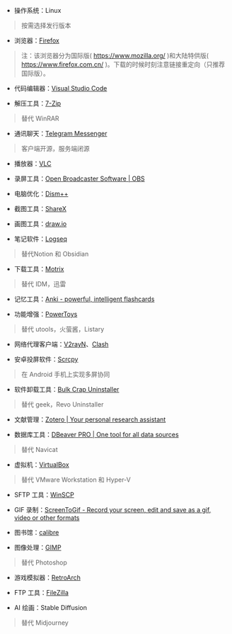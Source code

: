 
- 操作系统：Linux  
>按需选择发行版本
    
- 浏览器：[Firefox](https://www.mozilla.org/zh-CN/firefox/new/)
>注：该浏览器分为国际版( https://www.mozilla.org/ )和大陆特供版( https://www.firefox.com.cn/ )。下载的时候时刻注意链接重定向（只推荐国际版）。
    
- 代码编辑器：[Visual Studio Code](https://code.visualstudio.com/download) 
    
- 解压工具：[7-Zip](https://www.7-zip.org/) 
> 替代 WinRAR 
    
- 通讯聊天：[Telegram Messenger](https://telegram.org/)  
> 客户端开源，服务端闭源
    
- 播放器：[VLC](https://www.videolan.org/)
    
- 录屏工具：[Open Broadcaster Software | OBS](https://obsproject.com/)   
    
- 电脑优化：[Dism++](https://github.com/Chuyu-Team/Dism-Multi-language)  
    
- 截图工具：[ShareX](https://getsharex.com/)  
    
- 画图工具：[draw.io](https://www.drawio.com/)  
    
- 笔记软件：[Logseq](https://logseq.com/)  
> 替代Notion 和 Obsidian 
    
- 下载工具：[Motrix](https://motrix.app/)
 > 替代 IDM，迅雷
    
- 记忆工具：[Anki - powerful, intelligent flashcards](https://apps.ankiweb.net/)
    
- 功能增强：[PowerToys](https://github.com/microsoft/PowerToys)
> 替代 utools，火萤酱，Listary 
    
- 网络代理客户端：[V2rayN](https://github.com/2dust/v2rayN)、[Clash](https://github.com/Fndroid/clash_for_windows_pkg)
    
- 安卓投屏软件：[Scrcpy](https://github.com/Genymobile/scrcpy)
>在 Android 手机上实现多屏协同
    
- 软件卸载工具：[Bulk Crap Uninstaller](https://www.bcuninstaller.com/)
> 替代 geek，Revo Uninstaller
    
- 文献管理：[Zotero | Your personal research assistant](https://www.zotero.org/)
    
- 数据库工具：[DBeaver PRO | One tool for all data sources](https://dbeaver.com/) 
> 替代 Navicat
    
- 虚拟机：[VirtualBox](https://www.virtualbox.org/)
> 替代 VMware Workstation 和 Hyper-V
    
- SFTP 工具：[WinSCP](https://winscp.net/eng/index.php)  
    
- GIF 录制：[ScreenToGif - Record your screen, edit and save as a gif, video or other formats](https://www.screentogif.com/)
    
- 图书馆：[calibre](https://calibre-ebook.com/) 
    
- 图像处理：[GIMP](https://www.gimp.org/downloads/)
> 替代 Photoshop
    
- 游戏模拟器：[RetroArch](https://www.retroarch.com/)  
    
- FTP 工具：[FileZilla](https://filezilla-project.org/) 
    
- AI 绘画：Stable Diffusion
>替代 Midjourney